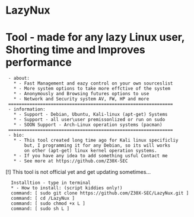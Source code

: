 # LazyNux
Tool - made for any lazy Linux user, Shorting time and Improves performance
============================================================================
     - about:
       * - Fast Management and eazy control on your own sourceslist
       * - More system options to take more effctive of the system
       * - Anonymously and Browsing futures options to use
       * - Network and Security system AV, FW, HP and more
     ==============================================================
     - information:
       * - Support - Debian, Ubuntu, Kali-linux (apt-get) Systems
       * - Support - all user\user premissonlized or run on sudo
       * - SOON Support - Arch-Linux operation systems (pacman)
     ==============================================================
     - bio:
       * - This tool created long time ago for Kali linux specificliy
           but, I programming it for any Debian, so its will works
           on other (apt-get) linux kernel operation systems.
       * - If you have any idea to add something usful Contact me
       * - See more at https://github.com/Z30X-SEC 

[!] This tool is not official yet and get updating sometimes...

      Installtion - type in terminal
      * - How to install: (script kiddies only!) 
      command: [ sudo git clone https://github.com/Z30X-SEC/LazyNux.git ]
      command: [ cd /LazyNux ]
      command: [ sudo chmod +x L ]
      command: [ sudo sh L ]
